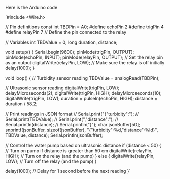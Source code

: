 Here is the Arduino code 

`#include <Wire.h>

// Pin definitions
const int TBDPin = A0;
#define echoPin 2
#define trigPin 4
#define relayPin 7  // Define the pin connected to the relay

// Variables
int TBDValue = 0;
long duration, distance;

void setup() {
  Serial.begin(9600);
  pinMode(trigPin, OUTPUT);
  pinMode(echoPin, INPUT);
  pinMode(relayPin, OUTPUT);  // Set the relay pin as an output
  digitalWrite(relayPin, LOW);  // Make sure the relay is off initially
  delay(1000);
}

void loop() {
  // Turbidity sensor reading
  TBDValue = analogRead(TBDPin);

  // Ultrasonic sensor reading
  digitalWrite(trigPin, LOW);
  delayMicroseconds(2);
  digitalWrite(trigPin, HIGH);
  delayMicroseconds(10);
  digitalWrite(trigPin, LOW);
  duration = pulseIn(echoPin, HIGH);
  distance = duration / 58.2;

  // Print readings in JSON format
//  Serial.print("{\"turbidity\":");
//  Serial.print(TBDValue);
//  Serial.print(",\"distance\":");
//  Serial.println(distance);
//  Serial.println("}");
  char jsonBuffer[50];
  snprintf(jsonBuffer, sizeof(jsonBuffer), "{\"turbidity\":%d,\"distance\":%ld}", TBDValue, distance);
  Serial.println(jsonBuffer);

  // Control the water pump based on ultrasonic distance
  if (distance < 50) {  // Turn on pump if distance is greater than 50 cm
    digitalWrite(relayPin, HIGH);  // Turn on the relay (and the pump)
  } else {
    digitalWrite(relayPin, LOW);  // Turn off the relay (and the pump)
  }

  delay(1000);  // Delay for 1 second before the next reading
}`
